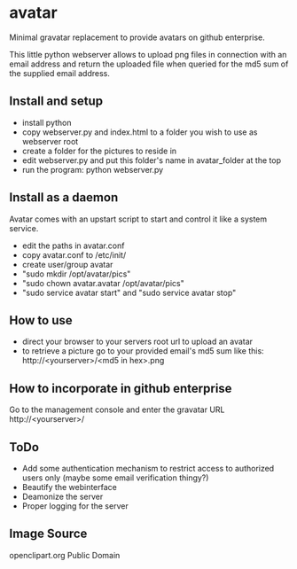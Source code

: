 avatar
======

Minimal gravatar replacement to provide avatars on github enterprise.

This little python webserver allows to upload png files in connection with an email address and return the uploaded file when queried for the md5 sum of the supplied email address.

Install and setup
-----------------

* install python
* copy webserver.py and index.html to a folder you wish to use as webserver root
* create a folder for the pictures to reside in
* edit webserver.py and put this folder's name in avatar_folder at the top
* run the program: python webserver.py

Install as a daemon
-------------------

Avatar comes with an upstart script to start and control it like a system service.

* edit the paths in avatar.conf
* copy avatar.conf to /etc/init/
* create user/group avatar
* "sudo mkdir /opt/avatar/pics"
* "sudo chown avatar.avatar /opt/avatar/pics"
* "sudo service avatar start" and "sudo service avatar stop"

How to use
----------

* direct your browser to your servers root url to upload an avatar
* to retrieve a picture go to your provided email's md5 sum like this: http://&lt;yourserver&gt;/&lt;md5 in hex&gt;.png

How to incorporate in github enterprise
---------------------------------------

Go to the management console and enter the gravatar URL http://&lt;yourserver&gt;/

ToDo
----

* Add some authentication mechanism to restrict access to authorized users only (maybe some email verification thingy?)
* Beautify the webinterface
* Deamonize the server
* Proper logging for the server

Image Source
------------

openclipart.org Public Domain
